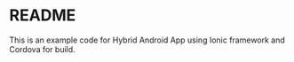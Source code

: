 # README #

This is an example code for Hybrid Android App using Ionic framework and Cordova for build.